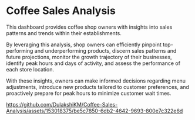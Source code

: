 # Coffee Sales Analysis

This dashboard provides coffee shop owners with insights into sales patterns and trends within their establishments.

By leveraging this analysis, shop owners can efficiently pinpoint top-performing and underperforming products, discern sales patterns and future projections, monitor the growth trajectory of their businesses, identify peak hours and days of activity, and assess the performance of each store location.

With these insights, owners can make informed decisions regarding menu adjustments, introduce new products tailored to customer preferences, and proactively prepare for peak hours to minimize customer wait times.


https://github.com/DulakshiKM/Coffee-Sales-Analysis/assets/153018375/be5c7850-6db2-4642-9693-800e7c322e6d

